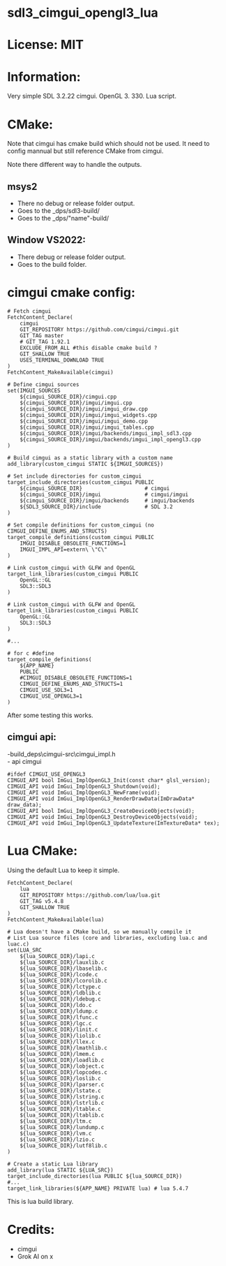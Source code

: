 # sdl3_cimgui_opengl3_lua

# License: MIT

# Information:
  Very simple SDL 3.2.22 cimgui. OpenGL 3. 330. Lua script.

# CMake:
 Note that cimgui has cmake build which should not be used. It need to config mannual but still reference CMake from cimgui.

 Note there different way to handle the outputs.

## msys2
- There no debug or release folder output.
- Goes to the _dps/sdl3-build/
- Goes to the _dps/"name"-build/

## Window VS2022:
- There debug or release folder output.
- Goes to the build folder.

# cimgui cmake config:

```
# Fetch cimgui
FetchContent_Declare(
    cimgui
    GIT_REPOSITORY https://github.com/cimgui/cimgui.git
    GIT_TAG master 
    # GIT_TAG 1.92.1
    EXCLUDE_FROM_ALL #this disable cmake build ?
    GIT_SHALLOW TRUE
    USES_TERMINAL_DOWNLOAD TRUE
)
FetchContent_MakeAvailable(cimgui)

# Define cimgui sources
set(IMGUI_SOURCES
    ${cimgui_SOURCE_DIR}/cimgui.cpp
    ${cimgui_SOURCE_DIR}/imgui/imgui.cpp
    ${cimgui_SOURCE_DIR}/imgui/imgui_draw.cpp
    ${cimgui_SOURCE_DIR}/imgui/imgui_widgets.cpp
    ${cimgui_SOURCE_DIR}/imgui/imgui_demo.cpp
    ${cimgui_SOURCE_DIR}/imgui/imgui_tables.cpp
    ${cimgui_SOURCE_DIR}/imgui/backends/imgui_impl_sdl3.cpp
    ${cimgui_SOURCE_DIR}/imgui/backends/imgui_impl_opengl3.cpp
)

# Build cimgui as a static library with a custom name
add_library(custom_cimgui STATIC ${IMGUI_SOURCES})

# Set include directories for custom_cimgui
target_include_directories(custom_cimgui PUBLIC
    ${cimgui_SOURCE_DIR}                    # cimgui
    ${cimgui_SOURCE_DIR}/imgui              # cimgui/imgui
    ${cimgui_SOURCE_DIR}/imgui/backends     # imgui/backends
    ${SDL3_SOURCE_DIR}/include              # SDL 3.2
)

# Set compile definitions for custom_cimgui (no CIMGUI_DEFINE_ENUMS_AND_STRUCTS)
target_compile_definitions(custom_cimgui PUBLIC
    IMGUI_DISABLE_OBSOLETE_FUNCTIONS=1
    IMGUI_IMPL_API=extern\ \"C\"
)

# Link custom_cimgui with GLFW and OpenGL
target_link_libraries(custom_cimgui PUBLIC 
    OpenGL::GL 
    SDL3::SDL3
)

# Link custom_cimgui with GLFW and OpenGL
target_link_libraries(custom_cimgui PUBLIC 
    OpenGL::GL 
    SDL3::SDL3
)

#...

# for c #define
target_compile_definitions(
	${APP_NAME}
	PUBLIC
    #CIMGUI_DISABLE_OBSOLETE_FUNCTIONS=1
	CIMGUI_DEFINE_ENUMS_AND_STRUCTS=1
	CIMGUI_USE_SDL3=1
	CIMGUI_USE_OPENGL3=1
)
```
  After some testing this works.

## cimgui api:
-build\_deps\cimgui-src\cimgui_impl.h  
    - api cimgui
```
#ifdef CIMGUI_USE_OPENGL3
CIMGUI_API bool ImGui_ImplOpenGL3_Init(const char* glsl_version);
CIMGUI_API void ImGui_ImplOpenGL3_Shutdown(void);
CIMGUI_API void ImGui_ImplOpenGL3_NewFrame(void);
CIMGUI_API void ImGui_ImplOpenGL3_RenderDrawData(ImDrawData* draw_data);
CIMGUI_API bool ImGui_ImplOpenGL3_CreateDeviceObjects(void);
CIMGUI_API void ImGui_ImplOpenGL3_DestroyDeviceObjects(void);
CIMGUI_API void ImGui_ImplOpenGL3_UpdateTexture(ImTextureData* tex);
```

# Lua CMake:
  Using the default Lua to keep it simple.

```
FetchContent_Declare(
    lua
    GIT_REPOSITORY https://github.com/lua/lua.git
    GIT_TAG v5.4.8
    GIT_SHALLOW TRUE
)
FetchContent_MakeAvailable(lua)

# Lua doesn't have a CMake build, so we manually compile it
# List Lua source files (core and libraries, excluding lua.c and luac.c)
set(LUA_SRC
    ${lua_SOURCE_DIR}/lapi.c
    ${lua_SOURCE_DIR}/lauxlib.c
    ${lua_SOURCE_DIR}/lbaselib.c
    ${lua_SOURCE_DIR}/lcode.c
    ${lua_SOURCE_DIR}/lcorolib.c
    ${lua_SOURCE_DIR}/lctype.c
    ${lua_SOURCE_DIR}/ldblib.c
    ${lua_SOURCE_DIR}/ldebug.c
    ${lua_SOURCE_DIR}/ldo.c
    ${lua_SOURCE_DIR}/ldump.c
    ${lua_SOURCE_DIR}/lfunc.c
    ${lua_SOURCE_DIR}/lgc.c
    ${lua_SOURCE_DIR}/linit.c
    ${lua_SOURCE_DIR}/liolib.c
    ${lua_SOURCE_DIR}/llex.c
    ${lua_SOURCE_DIR}/lmathlib.c
    ${lua_SOURCE_DIR}/lmem.c
    ${lua_SOURCE_DIR}/loadlib.c
    ${lua_SOURCE_DIR}/lobject.c
    ${lua_SOURCE_DIR}/lopcodes.c
    ${lua_SOURCE_DIR}/loslib.c
    ${lua_SOURCE_DIR}/lparser.c
    ${lua_SOURCE_DIR}/lstate.c
    ${lua_SOURCE_DIR}/lstring.c
    ${lua_SOURCE_DIR}/lstrlib.c
    ${lua_SOURCE_DIR}/ltable.c
    ${lua_SOURCE_DIR}/ltablib.c
    ${lua_SOURCE_DIR}/ltm.c
    ${lua_SOURCE_DIR}/lundump.c
    ${lua_SOURCE_DIR}/lvm.c
    ${lua_SOURCE_DIR}/lzio.c
    ${lua_SOURCE_DIR}/lutf8lib.c
)

# Create a static Lua library
add_library(lua STATIC ${LUA_SRC})
target_include_directories(lua PUBLIC ${lua_SOURCE_DIR})
#...
target_link_libraries(${APP_NAME} PRIVATE lua) # lua 5.4.7
```
  This is lua build library.

# Credits:
  - cimgui
  - Grok AI on x